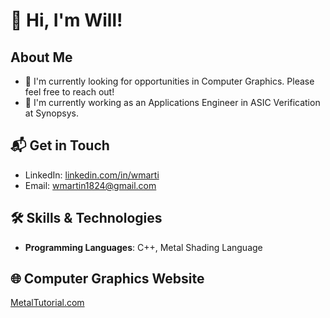 # 👋 Hi, I'm Will!

## About Me

- 🌱 I'm currently looking for opportunities in Computer Graphics. Please feel free to reach out!
- 🔭 I'm currently working as an Applications Engineer in ASIC Verification at Synopsys.

## 📬 Get in Touch

- LinkedIn: [linkedin.com/in/wmarti](https://linkedin.com/in/wmarti)
- Email: wmartin1824@gmail.com

## 🛠️ Skills & Technologies

- **Programming Languages**: C++, Metal Shading Language

## 🌐 Computer Graphics Website

[MetalTutorial.com](https://www.metaltutorial.com)
